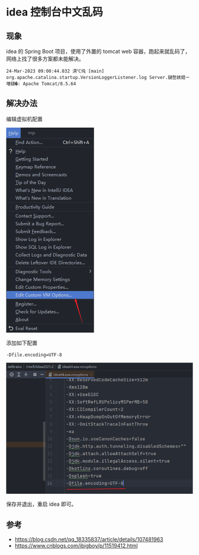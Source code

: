 # idea 控制台中文乱码


## 现象

idea 的 Spring Boot 项目，使用了外置的 tomcat web 容器，跑起来就乱码了，网络上找了很多方案都未能解决。

```
24-Mar-2023 09:00:44.032 淇℃伅 [main] org.apache.catalina.startup.VersionLoggerListener.log Server.鏈嶅姟鍣ㄧ増鏈�: Apache Tomcat/8.5.64
```

## 解决办法

编辑虚拟机配置

![image-20230324085902830](/images/image-20230324085902830.png)

添加如下配置

```
-Dfile.encoding=UTF-8
```

![image-20230324090516479](/images/image-20230324090516479.png)

保存并退出，重启 idea 即可。

## 参考

- https://blog.csdn.net/qq_18335837/article/details/107481963
- https://www.cnblogs.com/ibigboy/p/11519412.html

